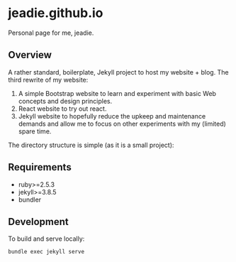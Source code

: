 # jeadie.github.io
Personal page for me, jeadie.

## Overview
A rather standard, boilerplate, Jekyll project to host my website + blog. The third rewrite of my website: 
1. A simple Bootstrap website to learn and experiment with basic Web concepts and design principles.
2. React website to try out react.
3. Jekyll website to hopefully reduce the upkeep and maintenance demands and allow me to focus on other experiments with my (limited) spare time. 

The directory structure is simple (as it is a small project):


## Requirements
- ruby>=2.5.3
- jekyll>=3.8.5
- bundler

## Development
To build and serve locally: 
```bash
bundle exec jekyll serve
```

